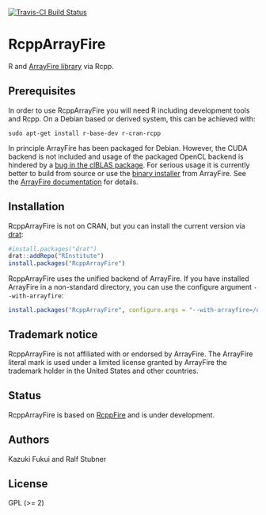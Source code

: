 [![Travis-CI Build Status](https://travis-ci.org/RInstitute/rcpparrayfire.svg?branch=master)](https://travis-ci.org/RInstitute/rcpparrayfire)

# RcppArrayFire

R and [ArrayFire library](http://www.arrayfire.com/) via Rcpp.

## Prerequisites

In order to use RcppArrayFire you will need R including development tools and Rcpp.
On a Debian based or derived system, this can be achieved with:

```
sudo apt-get install r-base-dev r-cran-rcpp 
```

In principle ArrayFire has been packaged for Debian. However, the CUDA backend 
is not included  and usage of the packaged OpenCL backend is hindered by a 
[bug in the clBLAS package](https://bugs.debian.org/cgi-bin/bugreport.cgi?bug=881054). 
For serious usage it is currently better to build from source or use the 
[binary installer](http://arrayfire.com/download/) from ArrayFire. See the 
[ArrayFire documentation](http://arrayfire.org/docs/installing.htm) for details.


## Installation

RcppArrayFire is not on CRAN, but you can install the current version
via [drat](https://cran.r-project.org/package=drat):

```R
#install.packages("drat")
drat::addRepo("RInstitute")
install.packages("RcppArrayFire")
```

RcppArrayFire uses the unified backend of ArrayFire. If you have
installed ArrayFire in a non-standard directory, you can use the
configure argument `--with-arrayfire`:

```R
install.packages("RcppArrayFire", configure.args = "--with-arrayfire=/opt/arrayfire-3")
```

## Trademark notice

RcppArrayFire is not affiliated with or endorsed by ArrayFire. The
ArrayFire literal mark is used under a limited license granted by
ArrayFire the trademark holder in the United States and other countries.

## Status
RcppArrayFire is based on [RcppFire](https://github.com/kafku/RcppFire) and is under development.

## Authors

Kazuki Fukui and Ralf Stubner

## License

GPL (>= 2)
